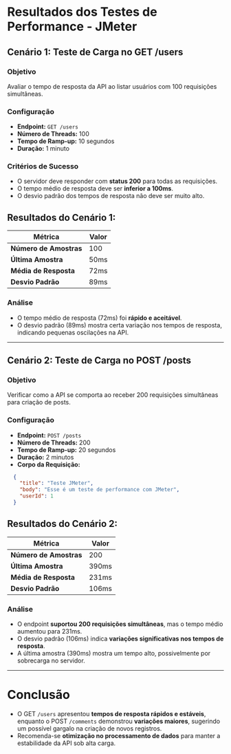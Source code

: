 # Resultados dos Testes de Performance - JMeter

## Cenário 1: Teste de Carga no GET /users

### **Objetivo**
Avaliar o tempo de resposta da API ao listar usuários com 100 requisições simultâneas.

### **Configuração**
- **Endpoint:** `GET /users`
- **Número de Threads:** 100
- **Tempo de Ramp-up:** 10 segundos
- **Duração:** 1 minuto

### **Critérios de Sucesso**
- O servidor deve responder com **status 200** para todas as requisições.
- O tempo médio de resposta deve ser **inferior a 100ms**.
- O desvio padrão dos tempos de resposta não deve ser muito alto.

## **Resultados do Cenário 1:**
| Métrica            | Valor  |
|--------------------|--------|
| **Número de Amostras** | 100    |
| **Última Amostra**     | 50ms   |
| **Média de Resposta**  | 72ms   |
| **Desvio Padrão**      | 89ms   |

### **Análise**
- O tempo médio de resposta (72ms) foi **rápido e aceitável**.
- O desvio padrão (89ms) mostra certa variação nos tempos de resposta, indicando pequenas oscilações na API.  

---

## Cenário 2: Teste de Carga no POST /posts

### **Objetivo**
Verificar como a API se comporta ao receber 200 requisições simultâneas para criação de posts.

### **Configuração**
- **Endpoint:** `POST /posts`
- **Número de Threads:** 200
- **Tempo de Ramp-up:** 20 segundos
- **Duração:** 2 minutos
- **Corpo da Requisição:** 

```json
  {
    "title": "Teste JMeter",
    "body": "Esse é um teste de performance com JMeter",
    "userId": 1
  }
```

## **Resultados do Cenário 2:**
| Métrica            | Valor  |
|--------------------|--------|
| **Número de Amostras** | 200    |
| **Última Amostra**     | 390ms  |
| **Média de Resposta**  | 231ms  |
| **Desvio Padrão**      | 106ms  |

### **Análise**
- O endpoint **suportou 200 requisições simultâneas**, mas o tempo médio aumentou para 231ms.  
- O desvio padrão (106ms) indica **variações significativas nos tempos de resposta**.  
- A última amostra (390ms) mostra um tempo alto, possivelmente por sobrecarga no servidor.  

---

# **Conclusão**
- O GET `/users` apresentou **tempos de resposta rápidos e estáveis**, enquanto o POST `/comments` demonstrou **variações maiores**, sugerindo um possível gargalo na criação de novos registros.  
- Recomenda-se **otimização no processamento de dados** para manter a estabilidade da API sob alta carga.  
